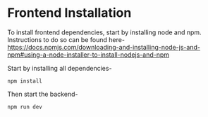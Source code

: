 # Frontend Installation

To install frontend dependencies, start by installing node and npm. Instructions to do so can be found here- https://docs.npmjs.com/downloading-and-installing-node-js-and-npm#using-a-node-installer-to-install-nodejs-and-npm

Start by installing all dependencies-
```none
npm install
```


Then start the backend-
```none
npm run dev
```